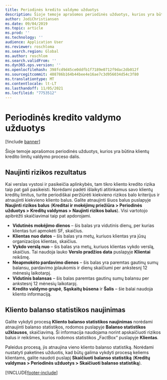 ```yaml
---
title: Periodinės kredito valdymo užduotys
description: Šioje temoje aprašomos periodinės užduotys, kurios yra būtina klientų kredito limitų valdymo proceso dalis.
author: JodiChristiansen
ms.date: 09/04/2019
ms.topic: article
ms.prod: ''
ms.technology: ''
audience: Application User
ms.reviewer: roschloma
ms.search.region: Global
ms.author: roschlom
ms.search.validFrom: ''
ms.dyn365.ops.version: ''
ms.openlocfilehash: 398fcd9d45ce0ddfb1f7189e0712f9dac2db012f
ms.sourcegitcommit: 408786b164b44bee4e16ae7c3d956034d54c3f80
ms.translationtype: MT
ms.contentlocale: lt-LT
ms.lasthandoff: 11/05/2021
ms.locfileid: "7753512"
---
```

# <a name="periodic-credit-management-tasks"></a>Periodinės kredito valdymo užduotys

[!include [banner](../includes/banner.md)]

Šioje temoje aprašomos periodinės užduotys, kurios yra būtina klientų kredito limitų valdymo proceso dalis.

## <a name="update-risk-scores"></a>Naujinti rizikos rezultatus

Kai verslas vystosi ir pasikeičia aplinkybės, tam tikro kliento kredito rizika taip pat gali pasikeisti. Norėdami padėti išlaikyti atitinkamus savo klientų kreditų limitus, turite periodiškai peržiūrėti kiekvieno rizikos balo kriterijus ir atnaujinti kiekvieno kliento balus. Galite atnaujinti šiuos balus puslapyje **Naujinti rizikos balus** (**Kreditai ir mokėjimų priežiūra \> Periodinės užduotys \> Kreditų valdymas \> Naujinti rizikos balus**). Visi vartotojo apibrėžti skaičiavimai taip pat apdorojami.

- **Vidutinės mokėjimo dienos** – šis balas yra vidutinis dienų, per kurias klientas turi apmokėti SF, skaičius.
- **Klientas nuo datos** – šis balas yra metų, kuriuos klientas yra jūsų organizacijos klientas, skaičius.
- **Vykdo verslą nuo** – šis balas yra metų, kuriuos klientas vykdo verslą, skaičius. Tai naudoja lauko **Verslo pradžios data** puslapyje **Klientai** reikšmę.
- **Neapmokėto pardavimo dienos** – šis balas yra paremtas gautinų sumų balansu, pardavimo įplaukomis ir dienų skaičiumi per ankstesnį 12 mėnesių laikotarpį.
- **Vidutinis balansas** – šis balas paremtas gautinų sumų balansu per ankstesnį 12 mėnesių laikotarpį.
- **Kredito valdymo grupė**, **Sąskaitų būsena** ir **Šalis** – šie balai naudoja kliento informaciją.

## <a name="update-customer-balance-statistics"></a>Kliento balanso statistikos naujinimas

Galite vykdyti procesą **Kliento balanso statistikos naujinimas** norėdami atnaujinti balanso statistikos, rodomos puslapyje **Balanso statistikos užklausos**, skaičiavimą. Ši informacija naudojama norint apskaičiuoti rizikos balus ir reikšmes, kurios rodomos statistikos „FactBox“ puslapyje **Klientas**.

Paleidus procesą, jis atnaujina vieno kliento balanso statistiką. Norėdami nustatyti paketines užduotis, kad būtų galima vykdyti procesą keliems klientams, galite naudoti puslapį **Skaičiuoti balanso statistiką** (**Kreditų valdymas \> Periodinės užduotys \> Skaičiuoti balanso statistiką**).


[!INCLUDE[footer-include](../../includes/footer-banner.md)]
